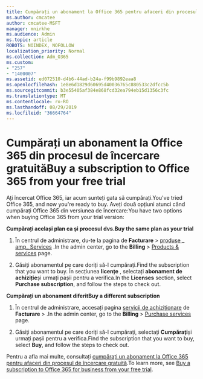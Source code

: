 ```yaml
---
title: Cumpărați un abonament la Office 365 pentru afaceri din procesul de încercare gratuită
ms.author: cmcatee
author: cmcatee-MSFT
manager: mnirkhe
ms.audience: Admin
ms.topic: article
ROBOTS: NOINDEX, NOFOLLOW
localization_priority: Normal
ms.collection: Adm_O365
ms.custom:
- "257"
- "1400007"
ms.assetid: ed072510-d4b6-44ad-b24a-f99b9892eaa8
ms.openlocfilehash: 1e8e6d1829d60695d40036765c880533c2dfcc5b
ms.sourcegitcommit: b3e55405af384e868fcd32ea794eb15d1356c3fc
ms.translationtype: MT
ms.contentlocale: ro-RO
ms.lasthandoff: 08/29/2019
ms.locfileid: "36664764"
---
```

# <a name="buy-a-subscription-to-office-365-from-your-free-trial"></a><span data-ttu-id="7caa8-102">Cumpărați un abonament la Office 365 din procesul de încercare gratuită</span><span class="sxs-lookup"><span data-stu-id="7caa8-102">Buy a subscription to Office 365 from your free trial</span></span>

<span data-ttu-id="7caa8-103">Ați încercat Office 365, iar acum sunteți gata să cumpărați.</span><span class="sxs-lookup"><span data-stu-id="7caa8-103">You've tried Office 365, and now you're ready to buy.</span></span> <span data-ttu-id="7caa8-104">Aveți două opțiuni atunci când cumpărați Office 365 din versiunea de încercare:</span><span class="sxs-lookup"><span data-stu-id="7caa8-104">You have two options when buying Office 365 from your trial version:</span></span>
  
 <span data-ttu-id="7caa8-105">**Cumpărați același plan ca și procesul dvs.**</span><span class="sxs-lookup"><span data-stu-id="7caa8-105">**Buy the same plan as your trial**</span></span>
  
1. <span data-ttu-id="7caa8-106">În centrul de administrare, du-te la pagina de **Facturare** \> [produse _ amp_ Services](https://go.microsoft.com/fwlink/p/?linkid=842054) .</span><span class="sxs-lookup"><span data-stu-id="7caa8-106">In the admin center, go to the **Billing** \> [Products & services](https://go.microsoft.com/fwlink/p/?linkid=842054) page.</span></span>

2. <span data-ttu-id="7caa8-107">Găsiți abonamentul pe care doriți să-l cumpărați.</span><span class="sxs-lookup"><span data-stu-id="7caa8-107">Find the subscription that you want to buy.</span></span> <span data-ttu-id="7caa8-108">În secțiunea **licențe** , selectați **abonament de achiziție**și urmați pașii pentru a verifica.</span><span class="sxs-lookup"><span data-stu-id="7caa8-108">In the **Licenses** section, select **Purchase subscription**, and follow the steps to check out.</span></span>

<span data-ttu-id="7caa8-109">**Cumpărați un abonament diferit**</span><span class="sxs-lookup"><span data-stu-id="7caa8-109">**Buy a different subscription**</span></span>
  
1. <span data-ttu-id="7caa8-110">În centrul de administrare, accesați pagina [servicii de achiziționare](https://go.microsoft.com/fwlink/p/?linkid=868433) de **Facturare** \> .</span><span class="sxs-lookup"><span data-stu-id="7caa8-110">In the admin center, go to the **Billing** \> [Purchase services](https://go.microsoft.com/fwlink/p/?linkid=868433) page.</span></span>

3. <span data-ttu-id="7caa8-111">Găsiți abonamentul pe care doriți să-l cumpărați, selectați **Cumpărați**și urmați pașii pentru a verifica.</span><span class="sxs-lookup"><span data-stu-id="7caa8-111">Find the subscription that you want to buy, select **Buy**, and follow the steps to check out.</span></span>

<span data-ttu-id="7caa8-112">Pentru a afla mai multe, consultați [cumpărați un abonament la Office 365 pentru afaceri din procesul de încercare gratuită](https://docs.microsoft.com/office365/admin/subscriptions-and-billing/buy-a-subscription-from-your-free-trial).</span><span class="sxs-lookup"><span data-stu-id="7caa8-112">To learn more, see [Buy a subscription to Office 365 for business from your free trial](https://docs.microsoft.com/office365/admin/subscriptions-and-billing/buy-a-subscription-from-your-free-trial).</span></span>